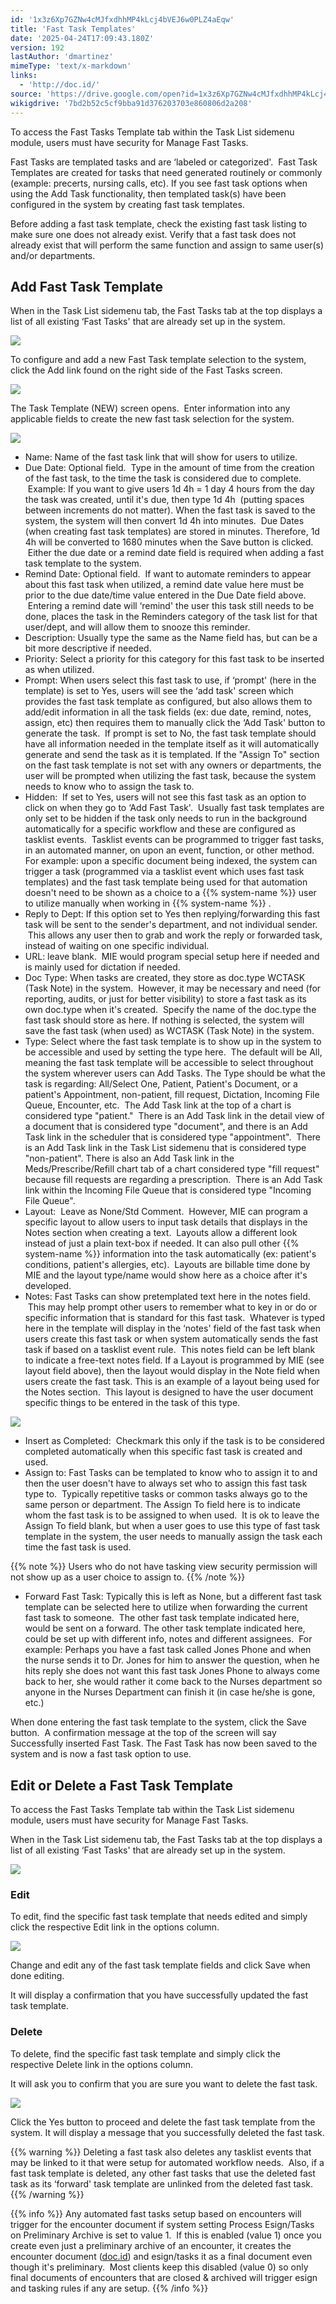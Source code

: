 ```yaml
---
id: '1x3z6Xp7GZNw4cMJfxdhhMP4kLcj4bVEJ6w0PLZ4aEqw'
title: 'Fast Task Templates'
date: '2025-04-24T17:09:43.180Z'
version: 192
lastAuthor: 'dmartinez'
mimeType: 'text/x-markdown'
links:
  - 'http://doc.id/'
source: 'https://drive.google.com/open?id=1x3z6Xp7GZNw4cMJfxdhhMP4kLcj4bVEJ6w0PLZ4aEqw'
wikigdrive: '7bd2b52c5cf9bba91d376203703e860806d2a208'
---
```

To access the Fast Tasks Template tab within the Task List sidemenu module, users must have security for Manage Fast Tasks.

Fast Tasks are templated tasks and are ‘labeled or categorized'.  Fast Task Templates are created for tasks that need generated routinely or commonly (example: precerts, nursing calls, etc). If you see fast task options when using the Add Task functionality, then templated task(s) have been configured in the system by creating fast task templates.

Before adding a fast task template, check the existing fast task listing to make sure one does not already exist. Verify that a fast task does not already exist that will perform the same function and assign to same user(s) and/or departments.

## Add Fast Task Template

When in the Task List sidemenu tab, the Fast Tasks tab at the top displays a list of all existing ‘Fast Tasks' that are already set up in the system.

![](../fast-task-templates.assets/4752b033f85fb899a7ec5a593bc94508.png)

To configure and add a new Fast Task template selection to the system, click the Add link found on the right side of the Fast Tasks screen.

![](../fast-task-templates.assets/30f06c204c4ff2333e1656ac6ccf60e5.png)

The Task Template (NEW) screen opens.  Enter information into any applicable fields to create the new fast task selection for the system.

![](../fast-task-templates.assets/b1e8f50c51f5896d1950828a46693ae8.png)

* Name: Name of the fast task link that will show for users to utilize.
* Due Date: Optional field.  Type in the amount of time from the creation of the fast task, to the time the task is considered due to complete.  Example: If you want to give users 1d 4h = 1 day 4 hours from the day the task was created, until it's due, then type 1d 4h  (putting spaces between increments do not matter). When the fast task is saved to the system, the system will then convert 1d 4h into minutes.  Due Dates (when creating fast task templates) are stored in minutes. Therefore, 1d 4h will be converted to 1680 minutes when the Save button is clicked.  Either the due date or a remind date field is required when adding a fast task template to the system.
* Remind Date: Optional field.  If want to automate reminders to appear about this fast task when utilized, a remind date value here must be prior to the due date/time value entered in the Due Date field above.  Entering a remind date will ‘remind' the user this task still needs to be done, places the task in the Reminders category of the task list for that user/dept, and will allow them to snooze this reminder.
* Description: Usually type the same as the Name field has, but can be a bit more descriptive if needed.
* Priority: Select a priority for this category for this fast task to be inserted as when utilized.
* Prompt: When users select this fast task to use, if ‘prompt' (here in the template) is set to Yes, users will see the ‘add task' screen which provides the fast task template as configured, but also allows them to add/edit information in all the task fields (ex: due date, remind, notes, assign, etc) then requires them to manually click the ‘Add Task' button to generate the task.  If prompt is set to No, the fast task template should have all information needed in the template itself as it will automatically generate and send the task as it is templated. If the "Assign To" section on the fast task template is not set with any owners or departments, the user will be prompted when utilizing the fast task, because the system needs to know who to assign the task to.
* Hidden:  If set to Yes, users will not see this fast task as an option to click on when they go to ‘Add Fast Task'.  Usually fast task templates are only set to be hidden if the task only needs to run in the background automatically for a specific workflow and these are configured as tasklist events.  Tasklist events can be programmed to trigger fast tasks, in an automated manner, on upon an event, function, or other method. For example: upon a specific document being indexed, the system can trigger a task (programmed via a tasklist event which uses fast task templates) and the fast task template being used for that automation doesn't need to be shown as a choice to a {{% system-name %}} user to utilize manually when working in {{% system-name %}} .
* Reply to Dept: If this option set to Yes then replying/forwarding this fast task will be sent to the sender's department, and not individual sender.  This allows any user then to grab and work the reply or forwarded task, instead of waiting on one specific individual.
* URL: leave blank.  MIE would program special setup here if needed and is mainly used for dictation if needed.
* Doc Type: When tasks are created, they store as doc.type WCTASK (Task Note) in the system.  However, it may be necessary and need (for reporting, audits, or just for better visibility) to store a fast task as its own doc.type when it's created.  Specify the name of the doc.type the fast task should store as here. If nothing is selected, the system will save the fast task (when used) as WCTASK (Task Note) in the system.
* Type: Select where the fast task template is to show up in the system to be accessible and used by setting the type here.  The default will be All, meaning the fast task template will be accessible to select throughout the system wherever users can Add Tasks. The Type should be what the task is regarding: All/Select One, Patient, Patient's Document, or a patient's Appointment, non-patient, fill request, Dictation, Incoming File Queue, Encounter, etc.  The Add Task link at the top of a chart is considered type "patient."  There is an Add Task link in the detail view of a document that is considered type "document", and there is an Add Task link in the scheduler that is considered type "appointment".  There is an Add Task link in the Task List sidemenu that is considered type "non-patient". There is also an Add Task link in the Meds/Prescribe/Refill chart tab of a chart considered type "fill request" because fill requests are regarding a prescription.  There is an Add Task link within the Incoming File Queue that is considered type "Incoming File Queue".
* Layout:  Leave as None/Std Comment.  However, MIE can program a specific layout to allow users to input task details that displays in the Notes section when creating a text.  Layouts allow a different look instead of just a plain text-box if needed. It can also pull other {{% system-name %}} information into the task automatically (ex: patient's conditions, patient's allergies, etc).  Layouts are billable time done by MIE and the layout type/name would show here as a choice after it's developed.
* Notes: Fast Tasks can show pretemplated text here in the notes field.  This may help prompt other users to remember what to key in or do or specific information that is standard for this fast task.  Whatever is typed here in the template will display in the ‘notes' field of the fast task when users create this fast task or when system automatically sends the fast task if based on a tasklist event rule.  This notes field can be left blank to indicate a free-text notes field. If a Layout is programmed by MIE (see layout field above), then the layout would display in the Note field when users create the fast task. This is an example of a layout being used for the Notes section.  This layout is designed to have the user document specific things to be entered in the task of this type.

![](../fast-task-templates.assets/43f1604b4581c61ebc7e2bfee0fbfaa2.png)

* Insert as Completed:  Checkmark this only if the task is to be considered completed automatically when this specific fast task is created and used.
* Assign to: Fast Tasks can be templated to know who to assign it to and then the user doesn't have to always set who to assign this fast task type to.  Typically repetitive tasks or common tasks always go to the same person or department. The Assign To field here is to indicate whom the fast task is to be assigned to when used.  It is ok to leave the Assign To field blank, but when a user goes to use this type of fast task template in the system, the user needs to manually assign the task each time the fast task is used.

{{% note %}}
Users who do not have tasking view security permission will not show up as a user choice to assign to.
{{% /note %}}

* Forward Fast Task: Typically this is left as None, but a different fast task template can be selected here to utilize when forwarding the current fast task to someone.  The other fast task template indicated here, would be sent on a forward. The other task template indicated here, could be set up with different info, notes and different assignees.  For example: Perhaps you have a fast task called Jones Phone and when the nurse sends it to Dr. Jones for him to answer the question, when he hits reply she does not want this fast task Jones Phone to always come back to her, she would rather it come back to the Nurses department so anyone in the Nurses Department can finish it (in case he/she is gone, etc.)

When done entering the fast task template to the system, click the Save button.  A confirmation message at the top of the screen will say Successfully inserted Fast Task. The Fast Task has now been saved to the system and is now a fast task option to use.

## Edit or Delete a Fast Task Template

To access the Fast Tasks Template tab within the Task List sidemenu module, users must have security for Manage Fast Tasks.

When in the Task List sidemenu tab, the Fast Tasks tab at the top displays a list of all existing ‘Fast Tasks' that are already set up in the system.

![](../fast-task-templates.assets/4752b033f85fb899a7ec5a593bc94508.png)

### Edit

To edit, find the specific fast task template that needs edited and simply click the respective Edit link in the options column.

![](../fast-task-templates.assets/f2ef4ce5656c8312767b852c6e0e3ccd.png)

Change and edit any of the fast task template fields and click Save when done editing.

It will display a confirmation that you have successfully updated the fast task template.

### Delete

To delete, find the specific fast task template and simply click the respective Delete link in the options column.

It will ask you to confirm that you are sure you want to delete the fast task.

![](../fast-task-templates.assets/d8369533c83a7f58b92b536a13b18dfc.png)

Click the Yes button to proceed and delete the fast task template from the system. It will display a message that you successfully deleted the fast task.

{{% warning %}}
Deleting a fast task also deletes any tasklist events that may be linked to it that were setup for automated workflow needs.  Also, if a fast task template is deleted, any other fast tasks that use the deleted fast task as its ‘forward' task template are unlinked from the deleted fast task.
{{% /warning %}}

{{% info %}}
Any automated fast tasks setup based on encounters will trigger for the encounter document if system setting Process Esign/Tasks on Preliminary Archive is set to value 1.  If this is enabled (value 1) once you create even just a preliminary archive of an encounter, it creates the encounter document ([doc.id](http://doc.id/)) and esign/tasks it as a final document even though it's preliminary.  Most clients keep this disabled (value 0) so only final documents of encounters that are closed & archived will trigger esign and tasking rules if any are setup.
{{% /info %}}

